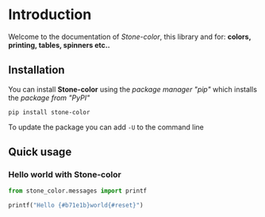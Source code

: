# Introduction

Welcome to the documentation of *Stone-color*, this library and for: **colors, printing, tables, spinners etc..**

## Installation

You can install **Stone-color** using the *package manager "pip"* which installs the *package from "PyPI"*

```
pip install stone-color
```

To update the package you can add `-U` to the command line

## Quick usage

### Hello world with Stone-color

```python
from stone_color.messages import printf

printf("Hello {#b71e1b}world{#reset}")
```